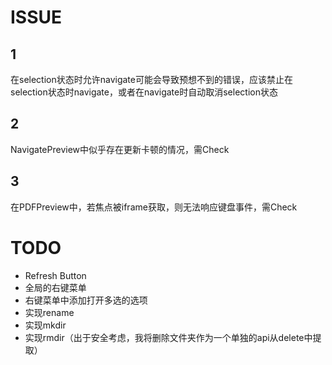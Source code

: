 # ISSUE


## 1 

在selection状态时允许navigate可能会导致预想不到的错误，应该禁止在selection状态时navigate，或者在navigate时自动取消selection状态

## 2

NavigatePreview中似乎存在更新卡顿的情况，需Check

## 3

在PDFPreview中，若焦点被iframe获取，则无法响应键盘事件，需Check

# TODO

- Refresh Button
- 全局的右键菜单
- 右键菜单中添加打开多选的选项
- 实现rename
- 实现mkdir
- 实现rmdir（出于安全考虑，我将删除文件夹作为一个单独的api从delete中提取）
